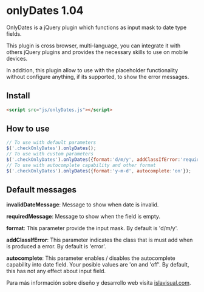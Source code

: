# onlyDates 1.04
OnlyDates is a jQuery plugin which functions as input mask to date type fields.

This plugin is cross browser, multi-language, you can integrate it with others jQuery plugins and provides the necessary skills to use on mobile devices.

In addition, this plugin allow to use with the placeholder functionality without configure anything, if its supported, to show the error messages.

Install
-------
```html
<script src="js/onlyDates.js"></script>
```

How to use
----------
```javascript
// To use with default parameters
$('.checkOnlyDates').onlyDates();
// To use with custom parameters
$('.checkOnlyDates').onlyDates({format:'d/m/y', addClassIfError:'required', invalidDateMessage:'Invalid Date', requiredMessage:'Required Field', autocomplete:'default'});
// To use with autocomplete capability and other format
$('.checkOnlyDates').onlyDates({format:'y-m-d', autocomplete:'on'});
```

Default messages
----------------
<b>invalidDateMessage</b>: Message to show when date is invalid.

<b>requiredMessage</b>: Message to show when the field is empty.

<b>format</b>: This parameter provide the input mask. By default is 'd/m/y'.

<b>addClassIfError</b>: This parameter indicates the class that is must add when is produced a error. By default is 'error'.

<b>autocomplete</b>: This parameter enables / disables the autocomplete capability into date field. Your posible values are 'on and 'off'. By default, this has not any effect about input field.

Para más información sobre diseño y desarrollo web visita <a target="_blank"  href="http://www.islavisual.com/articulos/desarrollo_web/">islavisual.com</a>.

